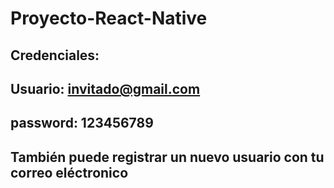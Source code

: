 # Proyecto-React-Native

## Credenciales:

## Usuario: invitado@gmail.com
## password: 123456789

## También puede registrar un nuevo usuario con tu correo eléctronico
